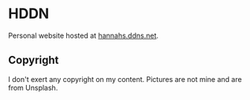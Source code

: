 # HDDN

Personal website hosted at [hannahs.ddns.net](https://hannahs.ddns.net).

## Copyright

I don't exert any copyright on my content. Pictures are not mine and are from
Unsplash.
